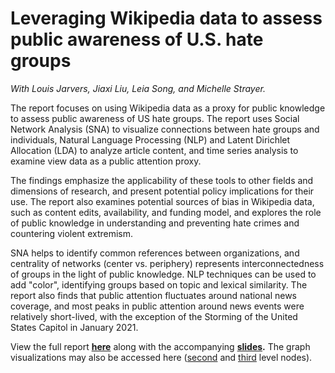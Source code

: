 # Leveraging Wikipedia data to assess public awareness of U.S. hate groups

*With Louis Jarvers, Jiaxi Liu, Leia Song, and Michelle Strayer.*

The report focuses on using Wikipedia data as a proxy for public knowledge to assess public awareness of US hate groups. The report uses Social Network Analysis (SNA) to visualize connections between hate groups and individuals, Natural Language Processing (NLP) and Latent Dirichlet Allocation (LDA) to analyze article content, and time series analysis to examine view data as a public attention proxy. 

The findings emphasize the applicability of these tools to other fields and dimensions of research, and present potential policy implications for their use. The report also examines potential sources of bias in Wikipedia data, such as content edits, availability, and funding model, and explores the role of public knowledge in understanding and preventing hate crimes and countering violent extremism.

SNA helps to identify common references between organizations, and centrality of networks (center vs. periphery) represents interconnectedness of groups in the light of public knowledge. NLP techniques can be used to add "color", identifying groups based on topic and lexical similarity. The report also finds that public attention fluctuates around national news coverage, and most peaks in public attention around news events were relatively short-lived, with the exception of the Storming of the United States Capitol in January 2021.

View the full report [**here**](pages-assets/wikihate/JKLSS-report.pdf) along with the accompanying **[slides](pages-assets/wikihate/JKLSS-slides.pdf).** The graph visualizations may also be accessed here ([second](https://bit.ly/3g4HJjP) and [third](https://bit.ly/3uNzVXH) level nodes).

